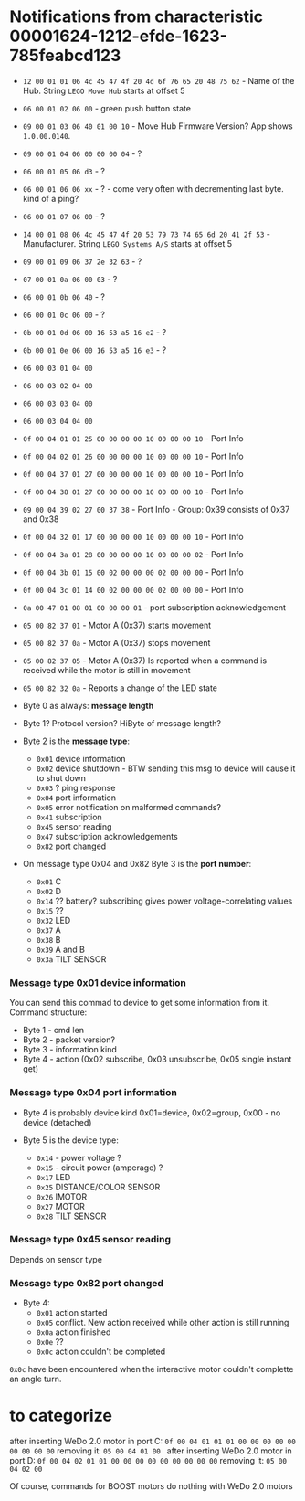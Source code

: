 # Notifications from characteristic 00001624-1212-efde-1623-785feabcd123

* `12 00 01 01 06 4c 45 47 4f 20 4d 6f 76 65 20 48 75 62` - Name of the Hub. String `LEGO Move Hub` starts at offset 5
* `06 00 01 02 06 00` - green push button state
* `09 00 01 03 06 40 01 00 10` - Move Hub Firmware Version? App shows `1.0.00.0140`. 
* `09 00 01 04 06 00 00 00 04` - ?
* `06 00 01 05 06 d3` - ?
* `06 00 01 06 06 xx` - ? - come very often with decrementing last byte. kind of a ping?
* `06 00 01 07 06 00` - ?
* `14 00 01 08 06 4c 45 47 4f 20 53 79 73 74 65 6d 20 41 2f 53` - Manufacturer. String `LEGO Systems A/S` starts at offset 5
* `09 00 01 09 06 37 2e 32 63` - ?
* `07 00 01 0a 06 00 03` - ?
* `06 00 01 0b 06 40` - ?
* `06 00 01 0c 06 00` - ?
* `0b 00 01 0d 06 00 16 53 a5 16 e2` - ?
* `0b 00 01 0e 06 00 16 53 a5 16 e3` - ?


* `06 00 03 01 04 00`
* `06 00 03 02 04 00`
* `06 00 03 03 04 00`
* `06 00 03 04 04 00`

* `0f 00 04 01 01 25 00 00 00 00 10 00 00 00 10` - Port Info
* `0f 00 04 02 01 26 00 00 00 00 10 00 00 00 10` - Port Info
* `0f 00 04 37 01 27 00 00 00 00 10 00 00 00 10` - Port Info
* `0f 00 04 38 01 27 00 00 00 00 10 00 00 00 10` - Port Info
* `09 00 04 39 02 27 00 37 38` - Port Info - Group: 0x39 consists of 0x37 and 0x38
* `0f 00 04 32 01 17 00 00 00 00 10 00 00 00 10` - Port Info
* `0f 00 04 3a 01 28 00 00 00 00 10 00 00 00 02` - Port Info
* `0f 00 04 3b 01 15 00 02 00 00 00 02 00 00 00` - Port Info
* `0f 00 04 3c 01 14 00 02 00 00 00 02 00 00 00` - Port Info

* `0a 00 47 01 08 01 00 00 00 01` - port subscription acknowledgement

* `05 00 82 37 01` - Motor A (0x37) starts movement
* `05 00 82 37 0a` - Motor A (0x37) stops movement
* `05 00 82 37 05` - Motor A (0x37) Is reported when a command is received while the motor is still in movement
* `05 00 82 32 0a` - Reports a change of the LED state

* Byte 0 as always: **message length**

* Byte 1? Protocol version? HiByte of message length? 

* Byte 2 is the **message type**:
  * `0x01` device information    
  * `0x02` device shutdown - BTW sending this msg to device will cause it to shut down    
  * `0x03` ? ping response
  * `0x04` port information
  * `0x05` error notification on malformed commands?
  * `0x41` subscription
  * `0x45` sensor reading
  * `0x47` subscription acknowledgements
  * `0x82` port changed
  
* On message type 0x04 and 0x82 Byte 3 is the **port number**:
  * `0x01` C
  * `0x02` D
  * `0x14` ?? battery? subscribing gives power voltage-correlating values 
  * `0x15` ??  
  * `0x32` LED
  * `0x37` A
  * `0x38` B
  * `0x39` A and B
  * `0x3a` TILT SENSOR


### Message type 0x01 device information

You can send this commad to device to get some information from it.
Command structure:
- Byte 1 - cmd len
- Byte 2 - packet version?
- Byte 3 - information kind
- Byte 4 - action (0x02 subscribe, 0x03 unsubscribe, 0x05 single instant get) 

### Message type 0x04 port information

* Byte 4 is probably device kind 0x01=device, 0x02=group, 0x00 - no device (detached)

* Byte 5 is the device type:
  * `0x14` - power voltage ?
  * `0x15` - circuit power (amperage) ?
  * `0x17` LED
  * `0x25` DISTANCE/COLOR SENSOR
  * `0x26` IMOTOR
  * `0x27` MOTOR
  * `0x28` TILT SENSOR
  
### Message type 0x45 sensor reading  

Depends on sensor type

### Message type 0x82 port changed 


* Byte 4:
  * `0x01` action started
  * `0x05` conflict. New action received while other action is still running
  * `0x0a` action finished
  * `0x0e` ??
  * `0x0c` action couldn't be completed

`0x0c` have been encountered when the interactive motor couldn't complette an angle turn.
  
 

# to categorize #
after inserting WeDo 2.0 motor in port C:
`0f 00 04 01 01 01 00 00 00 00 00 00 00 00 00`
removing it:
`05 00 04 01 00 `
after inserting WeDo 2.0 motor in port D:
`0f 00 04 02 01 01 00 00 00 00 00 00 00 00 00`
removing it:
`05 00 04 02 00`

Of course, commands for BOOST motors do nothing with WeDo 2.0 motors

